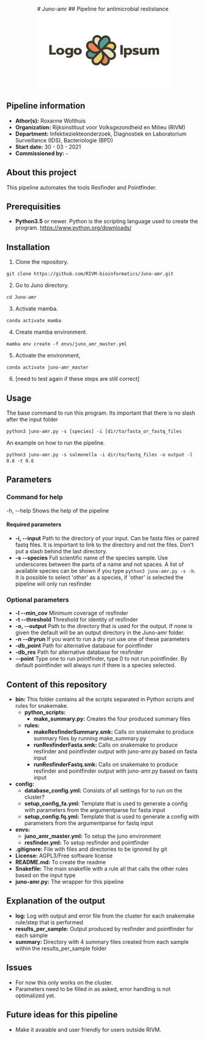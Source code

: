 <p align="center">
    # Juno-amr
    ## Pipeline for antimicrobial restistance
    <img src="bin/images/logo.svg" alt="pipeline logo">
</p>

## Pipeline information
* **Athor(s):**             Roxanne Wolthuis
* **Organization:**         Rijksinstituut voor Volksgezondheid en Milieu (RIVM)
* **Department:**           Infektieziekteonderzoek, Diagnostiek en Laboratorium Surveillance (IDS), Bacteriologie (BPD)
* **Start date:**           30 - 03 - 2021
* **Commissioned by:**      -

## About this project
This pipeline automates the tools Resfinder and Pointfinder.

## Prerequisities
* **Python3.5** or newer. Python is the scripting language used to create the program.
https://www.python.org/downloads/

## Installation
1. Clone the repository.
```
git clone https://github.com/RIVM-bioinformatics/Juno-amr.git
```

2. Go to Juno directory.
```
cd Juno-amr
```

3. Activate mamba.
```
conda activate mamba
```

4. Create mamba environment.
```
mamba env create -f envs/juno_amr_master.yml
```

5. Activate the environment,
```
conda activate juno-amr_master
```

6. [need to test again if these steps are still correct]

## Usage
The base command to run this program. Its important that there is no slash after the input folder
```
python3 juno-amr.py -s [species] -i [dir/to/fasta_or_fastq_files
```

An example on how to run the pipeline.
```
python3 juno-amr.py -s salmonella -i dir/to/fastq_files -o output -l 0.8 -t 0.6
```


## Parameters
### Command for help
-h, --help      Shows the help of the pipeline

#### Required parameters
* **-i, --input**     Path to the directory of your input. Can be fasta files or paired fastq files. It is important to link to the directory and not the files. Don't put a slash behind the last directory.
* **-s --species**    Full scientific name of the species sample. Use underscores between the parts of a name and not spaces. A list of available species can be shown if you type ```python3 juno-amr.py -s -h```. It is possible to select 'other' as a species, if 'other' is selected the pipeline will only run resfinder

### Optional parameters
* **-l --min_cov**    Minimum coverage of resfinder
* **-t --threshold**  Threshold for identity of resfinder
* **-o, --output**    Path to the directory that is used for the output. If none is given the default will be an output directory in the Juno-amr folder.
* **-n --dryrun**     If you want to run a dry run use one of these parameters
* **-db_point**       Path for alternative database for pointfinder
* **-db_res**         Path for alternative database for resfinder
* **--point**         Type one to run pointfinder, type 0 to not run pointfinder. By default pointfinder will always run if there is a species selected.

## Content of this repository
* **bin:**
    This folder contains all the scripts separated in Python scripts and rules for snakemake.
    * **python_scripts:**
        * **make_summary.py:** Creates the four produced summary files
    * **rules:**
        * **makeResfinderSummary.smk:** Calls on snakemake to produce summary files by running make_summary.py
        * **runResfinderFasta.smk:** Calls on snakemake to produce resfinder and pointfinder output with juno-amr.py based on fasta input
        * **runResfinderFastq.smk:** Calls on snakemake to produce resfinder and pointfinder output with juno-amr.py based on fastq input
* **config:**
    * **database_config.yml:** Consists of all settings for to run on the cluster?
    * **setup_config_fa.yml:** Template that is used to generate a config with parameters from the argumentparse for fasta input
    * **setup_config.fq.yml:** Template that is used to generate a config with parameters from the argumentparse for fastq input
* **envs:**
    * **juno_amr_master.yml:** To setup the juno environment
    * **resfinder.yml:** To setup resfinder and pointfinder
* **.gitignore:** File with files and directories to be ignored by git
* **License:** AGPL3/Free software license
* **README.md:** To create the readme
* **Snakefile:** The main snakefile with a rule all that calls the other rules based on the input type
* **juno-amr.py:** The wrapper for this pipeline

## Explanation of the output
* **log:** Log with output and error file from the cluster for each snakemake rule/step that is performed
* **results_per_sample:** Output produced by resfinder and pointfinder for each sample
* **summary:** Directory with 4 summary files created from each sample within the results_per_sample folder

## Issues
* For now this only works on the cluster.
* Parameters need to be filled in as asked, error handling is not optimalized yet.

## Future ideas for this pipeline
* Make it avaiable and user friendly for users outside RIVM.